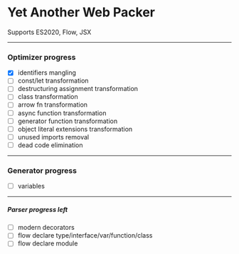 # Yet Another Web Packer

Supports ES2020, Flow, JSX

---
### Optimizer progress
- [x] identifiers mangling
- [ ] const/let transformation
- [ ] destructuring assignment transformation
- [ ] class transformation
- [ ] arrow fn transformation
- [ ] async function transformation
- [ ] generator function transformation
- [ ] object literal extensions transformation
- [ ] unused imports removal
- [ ] dead code elimination

---
### Generator progress
- [ ] variables

---
##### Parser progress left
- [ ] modern decorators
- [ ] flow declare type/interface/var/function/class
- [ ] flow declare module